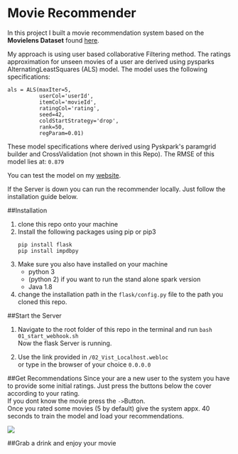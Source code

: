 # Movie Recommender
In this project I built a movie recommendation system based on the **Movielens Dataset** found <a href="https://grouplens.org/datasets/movielens/">here</a>.

My approach is using user based collaborative Filtering method.
The ratings approximation for unseen movies of a user are derived using pysparks AlternatingLeastSquares (ALS) model.
The model uses the following specifications:

```
als = ALS(maxIter=5,
          userCol='userId',
          itemCol='movieId',
          ratingCol='rating',
          seed=42,
          coldStartStrategy='drop',
          rank=50,
          regParam=0.01)
```
These model specifications where derived using Pyskpark's paramgrid builder and CrossValidation (not shown in this Repo).
The RMSE of this model lies at: `0.879`

You can test the model on my <a href="http://movie.pietrassyk.com">website</a>.

If the Server is down you can run the recommender locally.  Just follow the installation guide below.

##Installation
1. clone this repo onto your machine
2. Install the following packages using pip or pip3
    ```
    pip install flask
    pip install impdbpy
    ```
3. Make sure you also have installed on your machine
    * python 3
    * (python 2) if you want to run the stand alone spark version
    * Java 1.8
4. change the installation path in the ``flask/config.py`` file to the path you cloned this repo.

##Start the Server
1. Navigate to the root folder of this repo in the terminal and run `bash 01_start_webhook.sh`
<br>Now the flask Server is running.

2. Use the link provided in `/02_Vist_Localhost.webloc` <br>or type in the browser of your choice `0.0.0.0`

##Get Recommendations
Since your are a new user to the system you have to provide some initial ratings. Just press the buttons below the
cover according to your rating.
<br>If you dont know the movie press the `->`Button.
<br>Once you rated some movies (5 by default) give the system appx. 40 seconds to train the model and load your recommendations.

<img src="images/how_to_use.gif">

##Grab a drink and enjoy your movie


